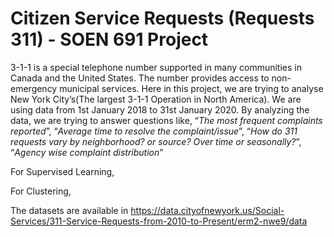 # Citizen Service Requests (Requests 311) - SOEN 691 Project

3-1-1 is a special telephone number supported in many communities in Canada and the United States. The number provides access to non-emergency municipal services. Here in this project, we are trying to analyse New York City’s(The largest 3-1-1 Operation in North America). We are using data from 1st January 2018 to 31st January 2020. By analyzing the data, we are trying to answer questions like, “*The most frequent complaints reported*”, “*Average time to resolve the complaint/issue*”, “*How do 311 requests vary by neighborhood? or source? Over time or seasonally?*”, “*Agency wise complaint distribution*”

For Supervised Learning,


For Clustering,


The datasets are available in https://data.cityofnewyork.us/Social-Services/311-Service-Requests-from-2010-to-Present/erm2-nwe9/data

